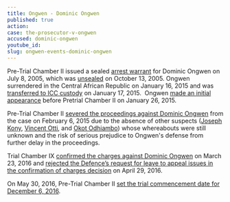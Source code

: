 ```yaml
---
title: Ongwen - Dominic Ongwen
published: true
action:
case: the-prosecutor-v-ongwen
accused: dominic-ongwen
youtube_id:
slug: ongwen-events-dominic-ongwen
---
```



Pre-Trial Chamber II issued a sealed [arrest warrant](https://www.icc-cpi.int/Pages/record.aspx?docNo=ICC-02/04-01/05-57) for Dominic Ongwen on July 8, 2005, which was [unsealed](https://www.icc-cpi.int/Pages/record.aspx?docNo=ICC-02/04-01/15-34) on October 13, 2005. Ongwen surrendered in the Central African Republic on January 16, 2015 and was [transferred to ICC custody](https://www.icc-cpi.int/pages/item.aspx?name=pr1084)&nbsp;on January 17, 2015.&nbsp; Ongwen [made an initial appearance](https://www.icc-cpi.int/pages/item.aspx?name=PR1085) before Pretrial Chamber II on January 26, 2015.

Pre-Trial Chamber II [severed the proceedings against Dominic Ongwen](https://www.icc-cpi.int/Pages/record.aspx?docNo=ICC-02/04-01/05-424) from the case on February 6, 2015 due to the absence of other suspects ([Joseph Kony](https://www.aba-icc.org/accused/joseph-kony/), [Vincent Otti](https://www.aba-icc.org/accused/vincent-otti/), and [Okot Odhiambo](https://www.aba-icc.org/accused/okot-odhiambo/)) whose whereabouts were still unknown and the risk of serious prejudice to Ongwen's defense from further delay in the proceedings.&nbsp;

Trial Chamber IX [confirmed the charges against Dominic Ongwen](https://www.icc-cpi.int/Pages/record.aspx?docNo=ICC-02/04-01/15-422-Red)&nbsp;on March 23, 2016 and&nbsp;[rejected the Defence’s request for leave to appeal issues in the confirmation of charges decision](https://www.icc-cpi.int/Pages/record.aspx?docNo=ICC-02/04-01/15-428)&nbsp;on April 29, 2016.

On May 30, 2016, Pre-Trial Chamber II [set the trial commencement date for December 6, 2016](https://www.icc-cpi.int/Pages/record.aspx?docNo=ICC-02/04-01/15-449).